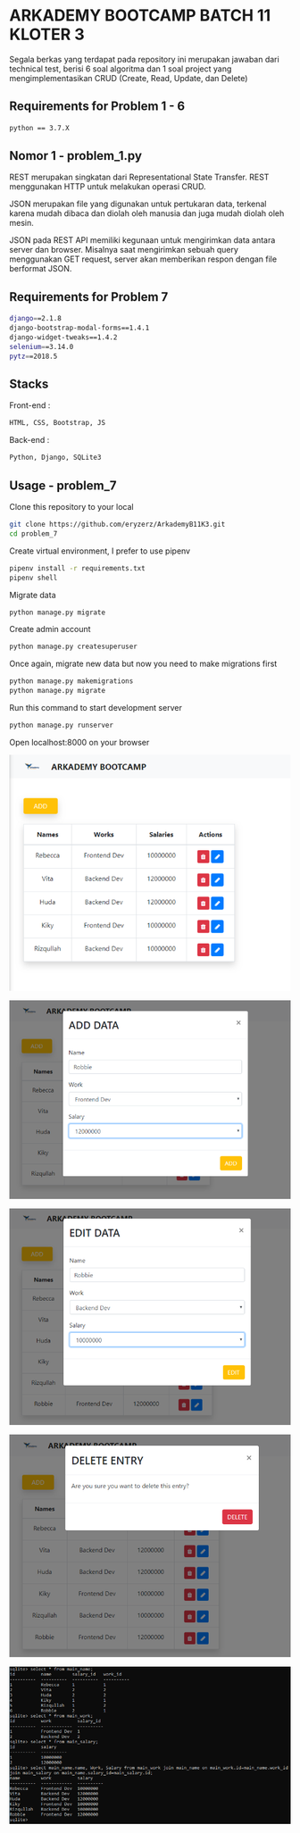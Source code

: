# ARKADEMY BOOTCAMP BATCH 11 KLOTER 3

Segala berkas yang terdapat pada repository ini merupakan jawaban dari technical test, berisi 6 soal algoritma dan 1 soal project yang mengimplementasikan CRUD (Create, Read, Update, dan Delete)

## Requirements for Problem 1 - 6

```bash
python == 3.7.X
```

## Nomor 1 - problem_1.py

REST merupakan singkatan dari Representational State Transfer. REST menggunakan HTTP untuk melakukan operasi CRUD.

JSON merupakan file yang digunakan untuk pertukaran data, terkenal karena mudah dibaca dan diolah oleh manusia dan juga mudah diolah oleh mesin.

JSON pada REST API memiliki kegunaan untuk mengirimkan data antara server dan browser. Misalnya saat mengirimkan sebuah query menggunakan GET request, server akan memberikan respon dengan file berformat JSON. 


## Requirements for Problem 7
```bash
django==2.1.8
django-bootstrap-modal-forms==1.4.1
django-widget-tweaks==1.4.2
selenium==3.14.0
pytz==2018.5
```

## Stacks

Front-end :
```bash
HTML, CSS, Bootstrap, JS
```
Back-end : 
```bash
Python, Django, SQLite3
```

## Usage - problem_7

Clone this repository to your local
```bash
git clone https://github.com/eryzerz/ArkademyB11K3.git
cd problem_7
```
Create virtual environment, I prefer to use pipenv
```bash
pipenv install -r requirements.txt
pipenv shell
```
Migrate data
```bash
python manage.py migrate
```
Create admin account
```bash
python manage.py createsuperuser
```
Once again, migrate new data but now you need to make migrations first
```bash
python manage.py makemigrations
python manage.py migrate
```
Run this command to start development server
```bash
python manage.py runserver
```
Open localhost:8000 on your browser

![Image of main page](https://github.com/eryzerz/ArkademyB11K3/blob/master/problem_7/Index.PNG)

![Image of add data page](https://github.com/eryzerz/ArkademyB11K3/blob/master/problem_7/add-data.PNG)

![Image of edit data page](https://github.com/eryzerz/ArkademyB11K3/blob/master/problem_7/edit-data.PNG)

![Image of delete data page](https://github.com/eryzerz/ArkademyB11K3/blob/master/problem_7/delete-data.PNG)

![Image of queries](https://github.com/eryzerz/ArkademyB11K3/blob/master/problem_7/queries.PNG)
